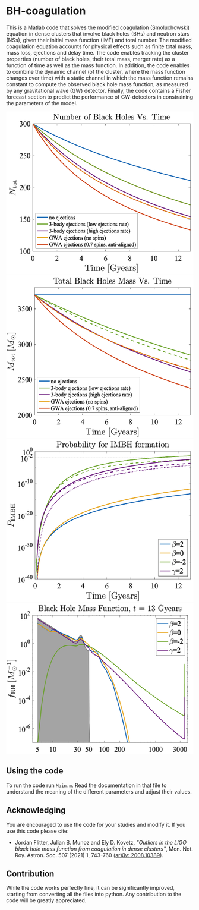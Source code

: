 # BH-coagulation
This is a Matlab code that solves the modified coagulation (Smoluchowski) equation in dense clusters that involve black holes (BHs) and neutron stars (NSs), given their initial mass function (IMF) and total number. The modified coagulation equation accounts for physical effects such as finite total mass, mass loss, ejections and delay time. The code enables tracking the cluster properties (number of black holes, their total mass, merger rate) as a function of time as well as the mass function. In addition, the code enables to combine the dynamic channel (of the cluster, where the mass function changes over time) with a static channel in which the mass function remains constant to compute the observed black hole mass function, as measured by any gravitational wave (GW) detector. Finally, the code contains a Fisher forecast section to predict the performance of GW-detectors in constraining the parameters of the model.

<img src="https://github.com/jordanflitter/BH-coagulation/blob/main/images/N_vs_time.png" alt="N_vs_time" width="537" height="438">
<img src="https://github.com/jordanflitter/BH-coagulation/blob/main/images/M_vs_time.png" alt="M_vs_time" width="537" height="438">
<img src="https://github.com/jordanflitter/BH-coagulation/blob/main/images/P_vs_time.png" alt="P_vs_time" width="537" height="438">
<img src="https://github.com/jordanflitter/BH-coagulation/blob/main/images/BHMF.png" alt="BHMF" width="544" height="407">

## Using the code
To run the code run `Main.m`. Read the documentation in that file to understand the meaning of the different parameters and adjust their values.

## Acknowledging
You are encouraged to use the code for your studies and modify it. If you use this code please cite:
* Jordan Flitter, Julian B. Munoz and Ely D. Kovetz, _"Outliers in the LIGO black hole mass function from coagulation in dense clusters"_, Mon. Not. Roy. Astron. Soc. 507 (2021) 1, 743-760 ([arXiv: 2008.10389](https://arxiv.org/pdf/2008.10389)).

## Contribution
While the code works perfectly fine, it can be significantly improved, starting from converting all the files into python.
Any contribution to the code will be greatly appreciated.
